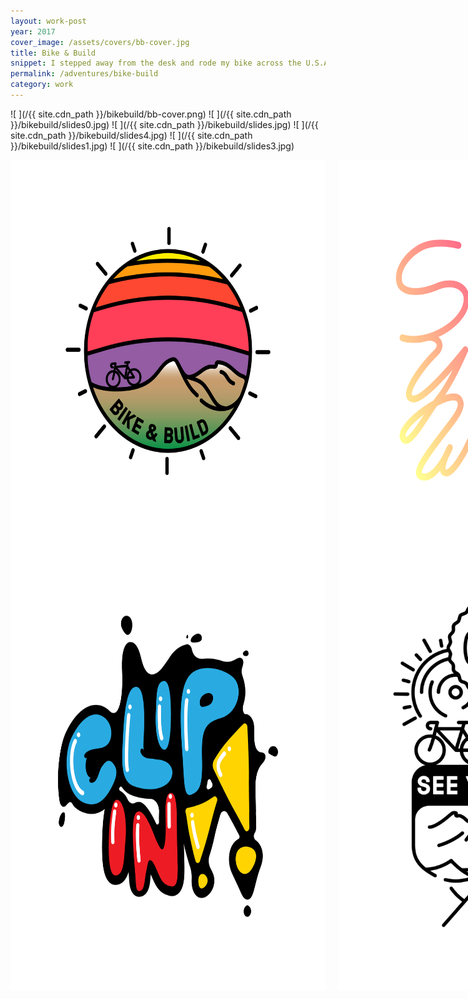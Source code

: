 ```yaml
---
layout: work-post
year: 2017
cover_image: /assets/covers/bb-cover.jpg
title: Bike & Build
snippet: I stepped away from the desk and rode my bike across the U.S.A. raising money and awareness for affordable housing.
permalink: /adventures/bike-build
category: work
---
```


![ ](/{{ site.cdn_path }}/bikebuild/bb-cover.png)
![ ](/{{ site.cdn_path }}/bikebuild/slides0.jpg)
![ ](/{{ site.cdn_path }}/bikebuild/slides.jpg)
![ ](/{{ site.cdn_path }}/bikebuild/slides4.jpg)
![ ](/{{ site.cdn_path }}/bikebuild/slides1.jpg)
![ ](/{{ site.cdn_path }}/bikebuild/slides3.jpg)


<div class="row">
  <div class="six columns">
    <img src="/assets/bikebuild/illos/1.png" alt="work hard and be nice">
    <img src="/assets/bikebuild/illos/3.png" alt="2017">
    <img src="/assets/bikebuild/illos/5.png" alt="code and design">
    <img src="/assets/bikebuild/illos/7.png" alt="treat everyone with respect">
    <img src="/assets/bikebuild/illos/9.png" alt="dumped">
    <img src="/assets/bikebuild/illos/11.png" alt="be humble">
  </div>
  <div class="six columns">
    <img src="/assets/bikebuild/illos/2.png" alt="be fierce">
    <img src="/assets/bikebuild/illos/4.png" alt="fate loves the fearless">
    <img src="/assets/bikebuild/illos/6.png" alt="keep richmond weird">
    <img src="/assets/bikebuild/illos/8.png" alt="love yourself">
    <img src="/assets/bikebuild/illos/10.png" alt="">
  </div>
</div>
